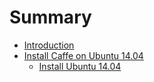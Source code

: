 # Summary

* [Introduction](README.md)
* [Install Caffe on Ubuntu 14.04](chapter1.md)
   * [Install Ubuntu 14.04](install_ubuntu_1404.md)

